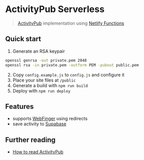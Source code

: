 # ActivityPub Serverless

> [ActivityPub](https://activitypub.rocks/) implementation using [Netlify Functions](https://functions.netlify.com/)

## Quick start

1. Generate an RSA keypair

```sh
openssl genrsa -out private.pem 2048
openssl rsa -in private.pem -outform PEM -pubout public.pem
```

2. Copy `config.example.js` to `config.js` and configure it
3. Place your site files at `/public`
4. Generate a build with `npm run build`
5. Deploy with `npm run deploy`

## Features

- supports [WebFinger](https://webfinger.net) using redirects
- save activity to [Supabase](https://app.supabase.io)

## Further reading

- [How to read ActivityPub](https://tinysubversions.com/notes/reading-activitypub/)
